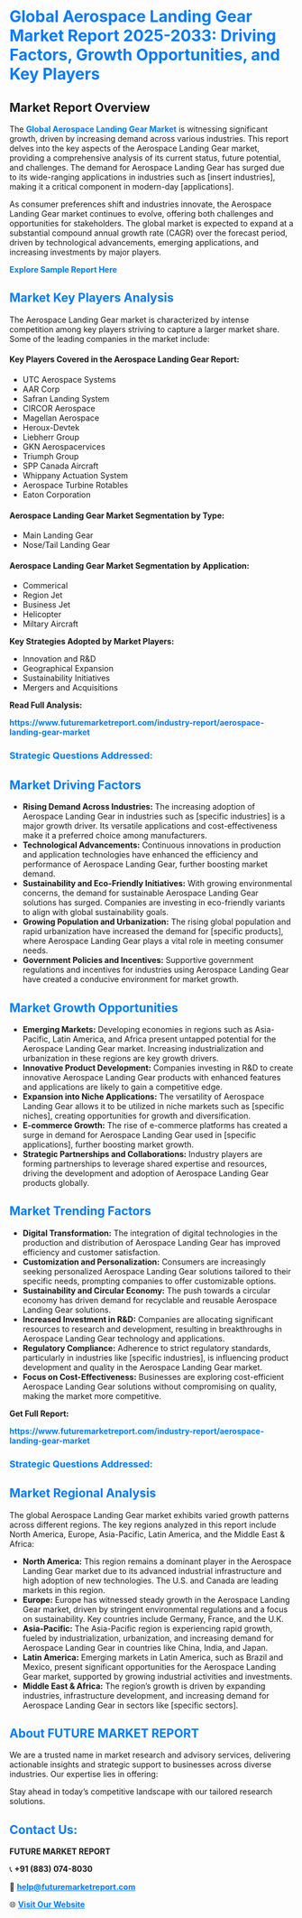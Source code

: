 <h1 style="color: #007BFF;">Global Aerospace Landing Gear Market Report 2025-2033: Driving Factors, Growth Opportunities, and Key Players</h1>

<section id="overview">
<h2>Market Report Overview</h2>
<p>The <a href="https://www.futuremarketreport.com/industry-report/aerospace-landing-gear-market" style="color: #007BFF; text-decoration: none;"><strong>Global Aerospace Landing Gear Market</strong></a> is witnessing significant growth, driven by increasing demand across various industries. This report delves into the key aspects of the Aerospace Landing Gear market, providing a comprehensive analysis of its current status, future potential, and challenges. The demand for Aerospace Landing Gear has surged due to its wide-ranging applications in industries such as [insert industries], making it a critical component in modern-day [applications].</p>
<p>As consumer preferences shift and industries innovate, the Aerospace Landing Gear market continues to evolve, offering both challenges and opportunities for stakeholders. The global market is expected to expand at a substantial compound annual growth rate (CAGR) over the forecast period, driven by technological advancements, emerging applications, and increasing investments by major players.</p>
</section>

<section id="overview">
<p><a href="https://www.futuremarketreport.com/request-sample/reportId=61227" style="color: #007BFF; text-decoration: none;"><strong>Explore Sample Report Here</strong></a></p>
</section>

<section id="key-players">
<h2 style="color: #007BFF;">Market Key Players Analysis</h2>
<p>The Aerospace Landing Gear market is characterized by intense competition among key players striving to capture a larger market share. Some of the leading companies in the market include:</p>
<h4>Key Players Covered in the Aerospace Landing Gear Report:</h4>
<ul><li>UTC Aerospace Systems</li><li>AAR Corp</li><li>Safran Landing System</li><li>CIRCOR Aerospace</li><li>Magellan Aerospace</li><li>Heroux-Devtek</li><li>Liebherr Group</li><li>GKN Aerospacervices</li><li>Triumph Group</li><li>SPP Canada Aircraft</li><li>Whippany Actuation System</li><li>Aerospace Turbine Rotables</li><li>Eaton Corporation</li></ul>
<h4>Aerospace Landing Gear Market Segmentation by Type:</h4>
<ul><li>Main Landing Gear</li><li>Nose/Tail Landing Gear</li></ul>

<h4>Aerospace Landing Gear Market Segmentation by Application:</h4>
<ul><li>Commerical</li><li>Region Jet</li><li>Business Jet</li><li>Helicopter</li><li>Miltary Aircraft</li></ul>
<p><strong>Key Strategies Adopted by Market Players:</strong></p>
<ul>
<li>Innovation and R&D</li>
<li>Geographical Expansion</li>
<li>Sustainability Initiatives</li>
<li>Mergers and Acquisitions</li>
</ul>
</section>

<section>
<p><strong>Read Full Analysis: </strong></p><a href="https://www.futuremarketreport.com/industry-report/aerospace-landing-gear-market" style="color: #007BFF; text-decoration: none;"><strong>https://www.futuremarketreport.com/industry-report/aerospace-landing-gear-market</strong></a>
<h3 style="color: #007BFF;">Strategic Questions Addressed:</h3>
</section>

<section id="driving-factors">
<h2 style="color: #007BFF;">Market Driving Factors</h2>
<ul>
<li><strong>Rising Demand Across Industries:</strong> The increasing adoption of Aerospace Landing Gear in industries such as [specific industries] is a major growth driver. Its versatile applications and cost-effectiveness make it a preferred choice among manufacturers.</li>
<li><strong>Technological Advancements:</strong> Continuous innovations in production and application technologies have enhanced the efficiency and performance of Aerospace Landing Gear, further boosting market demand.</li>
<li><strong>Sustainability and Eco-Friendly Initiatives:</strong> With growing environmental concerns, the demand for sustainable Aerospace Landing Gear solutions has surged. Companies are investing in eco-friendly variants to align with global sustainability goals.</li>
<li><strong>Growing Population and Urbanization:</strong> The rising global population and rapid urbanization have increased the demand for [specific products], where Aerospace Landing Gear plays a vital role in meeting consumer needs.</li>
<li><strong>Government Policies and Incentives:</strong> Supportive government regulations and incentives for industries using Aerospace Landing Gear have created a conducive environment for market growth.</li>
</ul>
</section>

<section id="growth-opportunities">
<h2 style="color: #007BFF;">Market Growth Opportunities</h2>
<ul>
<li><strong>Emerging Markets:</strong> Developing economies in regions such as Asia-Pacific, Latin America, and Africa present untapped potential for the Aerospace Landing Gear market. Increasing industrialization and urbanization in these regions are key growth drivers.</li>
<li><strong>Innovative Product Development:</strong> Companies investing in R&D to create innovative Aerospace Landing Gear products with enhanced features and applications are likely to gain a competitive edge.</li>
<li><strong>Expansion into Niche Applications:</strong> The versatility of Aerospace Landing Gear allows it to be utilized in niche markets such as [specific niches], creating opportunities for growth and diversification.</li>
<li><strong>E-commerce Growth:</strong> The rise of e-commerce platforms has created a surge in demand for Aerospace Landing Gear used in [specific applications], further boosting market growth.</li>
<li><strong>Strategic Partnerships and Collaborations:</strong> Industry players are forming partnerships to leverage shared expertise and resources, driving the development and adoption of Aerospace Landing Gear products globally.</li>
</ul>
</section>

<section id="trending-factors">
<h2 style="color: #007BFF;">Market Trending Factors</h2>
<ul>
<li><strong>Digital Transformation:</strong> The integration of digital technologies in the production and distribution of Aerospace Landing Gear has improved efficiency and customer satisfaction.</li>
<li><strong>Customization and Personalization:</strong> Consumers are increasingly seeking personalized Aerospace Landing Gear solutions tailored to their specific needs, prompting companies to offer customizable options.</li>
<li><strong>Sustainability and Circular Economy:</strong> The push towards a circular economy has driven demand for recyclable and reusable Aerospace Landing Gear solutions.</li>
<li><strong>Increased Investment in R&D:</strong> Companies are allocating significant resources to research and development, resulting in breakthroughs in Aerospace Landing Gear technology and applications.</li>
<li><strong>Regulatory Compliance:</strong> Adherence to strict regulatory standards, particularly in industries like [specific industries], is influencing product development and quality in the Aerospace Landing Gear market.</li>
<li><strong>Focus on Cost-Effectiveness:</strong> Businesses are exploring cost-efficient Aerospace Landing Gear solutions without compromising on quality, making the market more competitive.</li>
</ul>
</section>

<section>
<p><strong>Get Full Report: </strong></p><a href="https://www.futuremarketreport.com/industry-report/aerospace-landing-gear-market" style="color: #007BFF; text-decoration: none;"><strong>https://www.futuremarketreport.com/industry-report/aerospace-landing-gear-market</strong></a>
<h3 style="color: #007BFF;">Strategic Questions Addressed:</h3>
</section>


<section id="regional-analysis">
<h2 style="color: #007BFF;">Market Regional Analysis</h2>
<p>The global Aerospace Landing Gear market exhibits varied growth patterns across different regions. The key regions analyzed in this report include North America, Europe, Asia-Pacific, Latin America, and the Middle East & Africa:</p>
<ul>
<li><strong>North America:</strong> This region remains a dominant player in the Aerospace Landing Gear market due to its advanced industrial infrastructure and high adoption of new technologies. The U.S. and Canada are leading markets in this region.</li>
<li><strong>Europe:</strong> Europe has witnessed steady growth in the Aerospace Landing Gear market, driven by stringent environmental regulations and a focus on sustainability. Key countries include Germany, France, and the U.K.</li>
<li><strong>Asia-Pacific:</strong> The Asia-Pacific region is experiencing rapid growth, fueled by industrialization, urbanization, and increasing demand for Aerospace Landing Gear in countries like China, India, and Japan.</li>
<li><strong>Latin America:</strong> Emerging markets in Latin America, such as Brazil and Mexico, present significant opportunities for the Aerospace Landing Gear market, supported by growing industrial activities and investments.</li>
<li><strong>Middle East & Africa:</strong> The region’s growth is driven by expanding industries, infrastructure development, and increasing demand for Aerospace Landing Gear in sectors like [specific sectors].</li>
</ul>
</section>

<footer>
<h2 style="color: #007BFF;">About FUTURE MARKET REPORT</h2>
<p>We are a trusted name in market research and advisory services, delivering actionable insights and strategic support to businesses across diverse industries. Our expertise lies in offering:</p>

<p>Stay ahead in today’s competitive landscape with our tailored research solutions.</p>

<h2 style="color: #007BFF;">Contact Us:</h2>
<p><strong>FUTURE MARKET REPORT</strong></p>
<p>📞 <strong>+91 (883) 074-8030</strong></p>
<p>📧 <strong><a href="mailto:help@futuremarketreport.com" style="color: #007BFF;">help@futuremarketreport.com</a></strong></p>
<p>🌐 <strong><a href="https://www.futuremarketreport.com/" style="color: #007BFF;">Visit Our Website</a></strong></p>
</footer>